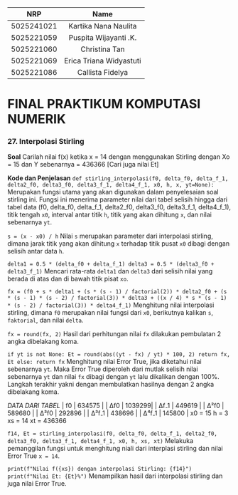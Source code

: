 |    NRP     |      Name      |
| :--------: | :------------: |
| 5025241021 | Kartika Nana Naulita |
| 5025221059 | Puspita Wijayanti .K. |
| 5025221060 | Christina Tan |
| 5025221069 | Erica Triana Widyastuti |
| 5025221086 | Callista Fidelya |

# FINAL PRAKTIKUM KOMPUTASI NUMERIK

### 27. Interpolasi Stirling

**Soal**
Carilah nilai f(x) ketika x = 14 dengan menggunakan Stirling dengan Xo = 15 dan Y sebenarnya = 436366 [Cari juga nilai Et]

**Kode dan Penjelasan**
`def stirling_interpolasi(f0, delta_f0, delta_f_1, delta2_f0, delta3_f0, delta3_f_1, delta4_f_1, x0, h, x, yt=None):`
Merupakan fungsi utama yang akan digunakan dalam penyelesaian soal stirling ini. Fungsi ini menerima parameter nilai dari tabel selisih hingga dari tabel data (f0, delta_f0, delta_f_1, delta2_f0, delta3_f0, delta3_f_1, delta4_f_1), titik tengah `x0`, interval antar titik `h`, titik yang akan dihitung `x`, dan nilai sebenarnya `yt`.

`s = (x - x0) / h`
Nilai `s` merupakan parameter dari interpolasi stirling, dimana jarak titik yang akan dihitung `x` terhadap titik pusat `x0` dibagi dengan selisih antar data `h`.

`delta1 = 0.5 * (delta_f0 + delta_f_1)
    delta3 = 0.5 * (delta3_f0 + delta3_f_1)`
Mencari rata-rata `delta1` dan `delta3` dari selisih nilai yang berada di atas dan di bawah titik pisat `xo`.

`fx = (f0 + s * delta1 + (s * (s - 1) / factorial(2)) * delta2_f0 + (s * (s - 1) * (s - 2) / factorial(3)) * delta3 + ((x / 4) * s * (s - 1) * (s - 2) / factorial(3)) * delta4_f_1)`
Menghitung nilai interpolasi stirling, dimana `f0` merupakan nilai fungsi dari `x0`, berikutnya kalikan `s`, `faktorial`, dan nilai `delta`. 

`fx = round(fx, 2)`
Hasil dari perhitungan nilai `fx` dilakukan pembulatan 2 angka dibelakang koma.

`if yt is not None:
        Et = round(abs((yt - fx) / yt) * 100, 2)
        return fx, Et
    else:
        return fx`
Menghitung nilai Error True, jika diketahui nilai sebenarnya `yt`. Maka Error True diperoleh dari mutlak selisih nilai sebenarnya `yt` dan nilai `fx` dibagi dengan `yt` lalu dikalikan dengan 100%. Langkah terakhir yakni dengan membulatkan hasilnya dengan 2 angka dibelakang koma.

*DATA DARI TABEL*
| f0    | 634575 |
| Δf0   | 1039299|
| Δf₋1  | 449619 |
| Δ²f0  | 589680 |
| Δ³f0  | 292896 |
| Δ³f₋1 | 438696 |
| Δ⁴f₋1 | 145800 |
x0 = 15
h = 3
xs = 14
xt = 436366

`f14, Et = stirling_interpolasi(f0, delta_f0, delta_f_1, delta2_f0, delta3_f0, delta3_f_1, delta4_f_1, x0, h, xs, xt)`
Melakuka pemanggilan fungsi untuk menghitung niali dari interplasi stirling dan nilai Error True `x = 14`.

`print(f"Nilai f({xs}) dengan interpolasi Stirling: {f14}")
print(f"Nilai Et: {Et}%")`
Menampilkan hasil dari interpolasi stirling dan juga nilai Error True.